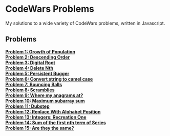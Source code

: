 # CodeWars Problems

My solutions to a wide variety of CodeWars problems, written in Javascript.

## Problems

**[Problem 1: Growth of Population](/Problem_1/ 'Problem 1: Growth of Population')** <br>
**[Problem 2: Descending Order](/Problem_2/ 'Problem 2: Descending Order')** <br>
**[Problem 3: Digital Root](/Problem_3/ 'Problem 3: Digital Root')** <br>
**[Problem 4: Delete Nth](/Problem_4/ 'Problem 4: Delete Nth')** <br>
**[Problem 5: Persistent Bugger](/Problem_5/ 'Problem 5: Persistent Bugger')** <br>
**[Problem 6: Convert string to camel case](/Problem_6/ 'Problem 6: Convert string to camel case')** <br>
**[Problem 7: Bouncing Balls](/Problem_7/ 'Problem 7: Bouncing Balls')** <br>
**[Problem 8: Scramblies](/Problem_8/ 'Problem 8: Scramblies')** <br>
**[Problem 9: Where my anagrams at?](/Problem_9/ 'Problem 9: Where my anagrams at?')** <br>
**[Problem 10: Maximum subarray sum](/Problem_10/ 'Problem 10: Maximum subarray sum')** <br>
**[Problem 11: Dubstep](/Problem_11/ 'Problem 11: Dubstep')** <br>
**[Problem 12: Replace With Alphabet Position](/Problem_12/ 'Problem 12: Replace With Alphabet Position')** <br>
**[Problem 13: Integers: Recreation One](/Problem_13/ 'Problem 13: Integers: Recreation One')** <br>
**[Problem 14: Sum of the first nth term of Series](/Problem_14/ 'Problem 14: Sum of the first nth term of Series')** <br>
**[Problem 15: Are they the same?](/Problem_15/ 'Problem 15: Are they the same?')** <br>
